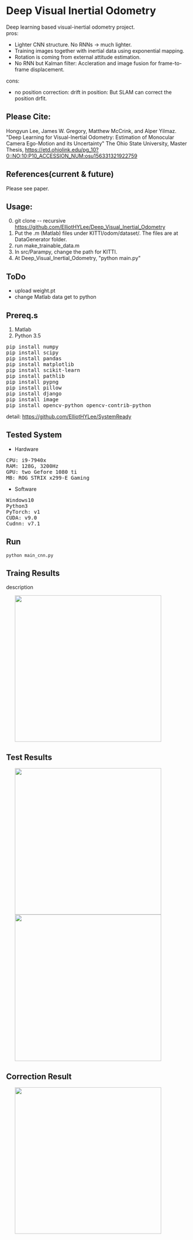 # Deep Visual Inertial Odometry

Deep learning based visual-inertial odometry project.
<br>
pros:
- Lighter CNN structure. No RNNs -> much lighter.
- Training images together with inertial data using exponential mapping.
- Rotation is coming from external attitude estimation.
- No RNN but Kalman filter: Accleration and image fusion for frame-to-frame displacement.

cons:
- no position correction: drift in position: But SLAM can correct the position drfit.


## Please Cite:
Hongyun Lee, James W. Gregory, Matthew McCrink, and Alper Yilmaz. "Deep Learning for Visual-Inertial Odometry: Estimation of Monocular Camera Ego-Motion and its Uncertainty" The Ohio State University, Master Thesis, https://etd.ohiolink.edu/pg_10?0::NO:10:P10_ACCESSION_NUM:osu156331321922759


## References(current & future)
Please see paper.

## Usage:
0. git clone -- recursive https://github.com/ElliotHYLee/Deep_Visual_Inertial_Odometry 
1. Put the .m (Matlab) files under KITTI/odom/dataset/. The files are at DataGenerator folder.
2. run make_trainable_data.m
3. In src/Parampy, change the path for KITTI.
4. At Deep_Visual_Inertial_Odometry, "python main.py"


## ToDo
- upload weight.pt
- change Matlab data get to python 


## Prereq.s
1. Matlab
2. Python 3.5
<pre>
pip install numpy
pip install scipy
pip install pandas
pip install matplotlib
pip install scikit-learn
pip install pathlib
pip install pypng
pip install pillow
pip install django
pip install image
pip install opencv-python opencv-contrib-python
</pre>
detail: https://github.com/ElliotHYLee/SystemReady


## Tested System
- Hardware
<pre>
CPU: i9-7940x
RAM: 128G, 3200Hz
GPU: two Gefore 1080 ti
MB: ROG STRIX x299-E Gaming
</pre>

- Software
<pre>
Windows10
Python3
PyTorch: v1
CUDA: v9.0
Cudnn: v7.1
</pre>
## Run

```
python main_cnn.py
```

## Traing Results
description

<ul>
<img src="https://github.com/ElliotHYLee/Deep_Visual_Inertial_Odometry/blob/master/Results/Figures/master_kitti_none0_results.png" width="400">
</ul>

## Test Results
<ul>
<img src="https://github.com/ElliotHYLee/Deep_Visual_Inertial_Odometry/blob/master/Results/Figures/master_kitti_none5_results.png" width="400">
<img src="https://github.com/ElliotHYLee/VisualOdometry3D/blob/master/Results/Figures/master_airsim_mr2_results.png" width="400">
</ul>

## Correction Result

<ul>
<img src="" width="400">
</ul>
